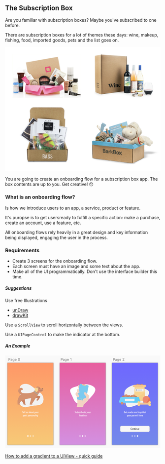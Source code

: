 ## The Subscription Box

Are you familiar with subscription boxes? Maybe you've subscribed to one before.

There are subscription boxes for a lot of themes these days: wine, makeup, fishing, food, imported goods, pets and the list goes on.

![boxes](assets/boxes.png)

You are going to create an onboarding flow for a subscription box app. The box contents are up to you. Get creative! 😯

### What is an onboarding flow?

Is how we introduce users to an app, a service, product or feature.

It's puropse is to get usersready to fulfill a specific action: make a purchase, create an account, use a feature, etc.

All onboarding flows rely heavily in a great design and key information being displayed, engaging the user in the process.

### Requirements

- Create 3 screens for the onboarding flow.
- Each screen must have an image and some text about the app.
- Make all of the UI programmatically. Don't use the interface builder this time.

##### Suggestions

Use free Illustrations
- [unDraw](https://undraw.co/illustrations)
- [drawKit](https://www.drawkit.io)

Use a `ScrollView` to scroll horizontally between the views.

Use a `UIPageControl` to make the indicator at the bottom.

##### An Example

![design](assets/design.png)

[How to add a gradient to a UIView - quick guide](http://ios-tutorial.com/create-uiview-gradient-background/)
